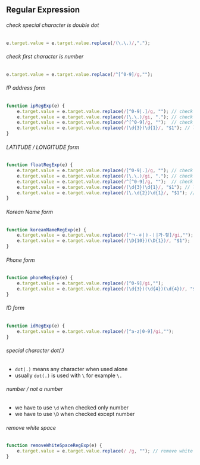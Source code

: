 ## Regular Expression
###### check special character is double dot
```js
e.target.value = e.target.value.replace(/(\.\.)/,".");
```
###### check first character is number
```js
e.target.value = e.target.value.replace(/^[^0-9]/g,"");
```
###### IP address form
```js
function ipRegExp(e) {
	e.target.value = e.target.value.replace(/[^0-9|.]/g, ""); // check number and dot
	e.target.value = e.target.value.replace(/(\.\.)/gi, "."); // check double dot
	e.target.value = e.target.value.replace(/^[^0-9]/g, "");  // check first value is number
	e.target.value = e.target.value.replace(/(\d{3})\d{1}/, "$1"); // limit character length 3 before dot
}
```
###### LATITUDE / LONGITUDE form
```js
function floatRegExp(e) {
	e.target.value = e.target.value.replace(/[^0-9|.]/g, ""); // check number and dot
	e.target.value = e.target.value.replace(/(\.\.)/gi, "."); // check double dot
	e.target.value = e.target.value.replace(/^[^0-9]/g, "");  // check first value is number
	e.target.value = e.target.value.replace(/(\d{3})\d{1}/, "$1"); // limit character length 3 before dot
	e.target.value = e.target.value.replace(/(\.\d{2})\d{1}/, "$1"); // limit character length 2 after dot
}
```
###### Korean Name form
```js
function koreanNameRegExp(e) {
	e.target.value = e.target.value.replace(/[^ㄱ-ㅎ|ㅏ-ㅣ|가-힣]/gi,"");
	e.target.value = e.target.value.replace(/(\D{10})(\D{1})/, "$1");
}
```
###### Phone form
```js
function phoneRegExp(e) {
	e.target.value = e.target.value.replace(/[^0-9]/gi,"");
	e.target.value = e.target.value.replace(/(\d{3})(\d{4})(\d{4})/, "$1-$2-$3");
}
```
###### ID form
```js
function idRegExp(e) {
	e.target.value = e.target.value.replace(/[^a-z|0-9]/gi,"");
}
```
###### special character dot(.)
- `dot(.)` means any character when used alone
- usually `dot(.)` is used with `\` for example `\.`
  
###### number / not a number
- we have to use `\d` when checked only number
- we have to use `\D` when checked except number
  
###### remove white space
```js
function removeWhiteSpaceRegExp(e) {
	e.target.value = e.target.value.replace(/ /g, ""); // remove white space
}
```
